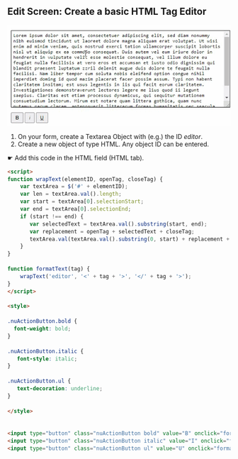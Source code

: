 ## Edit Screen: Create a basic HTML Tag Editor

<p align="left">
  <img src="screenshots/html_tag_editor.gif">
</p>

1. On your form, create a Textarea Object with (e.g.) the ID *editor*.
2. Create a new object of type HTML. Any object ID can be entered.

☛  Add this code in the HTML field (HTML tab).
   
```html
<script>
function wrapText(elementID, openTag, closeTag) {
    var textArea = $('#' + elementID);
    var len = textArea.val().length;
    var start = textArea[0].selectionStart;
    var end = textArea[0].selectionEnd;
    if (start !== end) {
       var selectedText = textArea.val().substring(start, end);
       var replacement = openTag + selectedText + closeTag;
       textArea.val(textArea.val().substring(0, start) + replacement + textArea.val().substring(end, len)).change();
    }
}

function formatText(tag) {
    wrapText('editor', '<' + tag + '>', '</' + tag + '>');
}
</script>

<style>

.nuActionButton.bold {
  font-weight: bold;
}

.nuActionButton.italic {
   font-style: italic;
}

.nuActionButton.ul {
   text-decoration: underline;
}

</style>


<input type="button" class="nuActionButton bold" value="B" onclick="formatText ('b');" />
<input type="button" class="nuActionButton italic" value="I" onclick="formatText ('i');" />
<input type="button" class="nuActionButton ul" value="U" onclick="formatText ('u');" />
```
